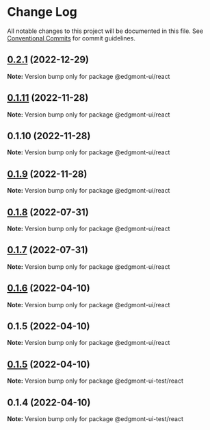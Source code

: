 # Change Log

All notable changes to this project will be documented in this file.
See [Conventional Commits](https://conventionalcommits.org) for commit guidelines.

## [0.2.1](https://github.com/joshbatley/edgmont-ui/compare/@edgmont-ui/react@0.1.11...@edgmont-ui/react@0.2.1) (2022-12-29)

**Note:** Version bump only for package @edgmont-ui/react





## [0.1.11](https://github.com/joshbatley/edgmont-ui/compare/@edgmont-ui/react@0.1.10...@edgmont-ui/react@0.1.11) (2022-11-28)

**Note:** Version bump only for package @edgmont-ui/react





## 0.1.10 (2022-11-28)

**Note:** Version bump only for package @edgmont-ui/react





## [0.1.9](https://github.com/joshbatley/edgmont-ui/compare/@edgmont-ui/react@0.1.8...@edgmont-ui/react@0.1.9) (2022-11-28)

**Note:** Version bump only for package @edgmont-ui/react





## [0.1.8](https://github.com/joshbatley/edgmont-ui/compare/@edgmont-ui/react@0.1.7...@edgmont-ui/react@0.1.8) (2022-07-31)

**Note:** Version bump only for package @edgmont-ui/react





## [0.1.7](https://github.com/joshbatley/edgmont-ui/compare/@edgmont-ui/react@0.1.6...@edgmont-ui/react@0.1.7) (2022-07-31)

**Note:** Version bump only for package @edgmont-ui/react





## [0.1.6](https://github.com/joshbatley/edgmont-ui/compare/@edgmont-ui/react@0.1.5...@edgmont-ui/react@0.1.6) (2022-04-10)

**Note:** Version bump only for package @edgmont-ui/react





## 0.1.5 (2022-04-10)

**Note:** Version bump only for package @edgmont-ui/react





## [0.1.5](https://github.com/joshbatley/edgmont-ui/compare/@edgmont-ui-test/react@0.1.4...@edgmont-ui-test/react@0.1.5) (2022-04-10)

**Note:** Version bump only for package @edgmont-ui-test/react





## 0.1.4 (2022-04-10)

**Note:** Version bump only for package @edgmont-ui-test/react
